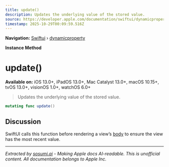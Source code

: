 ```yaml
---
title: update()
description: Updates the underlying value of the stored value.
source: https://developer.apple.com/documentation/swiftui/dynamicproperty/update()
timestamp: 2025-10-29T00:09:59.516Z
---
```


**Navigation:** [Swiftui](/documentation/swiftui) › [dynamicproperty](/documentation/swiftui/dynamicproperty)

**Instance Method**

# update()

**Available on:** iOS 13.0+, iPadOS 13.0+, Mac Catalyst 13.0+, macOS 10.15+, tvOS 13.0+, visionOS 1.0+, watchOS 6.0+

> Updates the underlying value of the stored value.

```swift
mutating func update()
```

## Discussion

SwiftUI calls this function before rendering a view’s [body](/documentation/swiftui/view/body-8kl5o) to ensure the view has the most recent value.

---

*Extracted by [sosumi.ai](https://sosumi.ai) - Making Apple docs AI-readable.*
*This is unofficial content. All documentation belongs to Apple Inc.*
